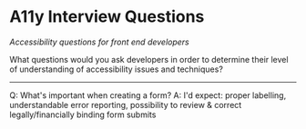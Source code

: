 # A11y Interview Questions

*Accessibility questions for front end developers*

What questions would you ask developers in order to determine their level of understanding of accessibility issues and techniques?

---
Q: What's important when creating a form?
A: I'd expect: proper labelling, understandable error reporting, possibility to review & correct legally/financially binding form submits

